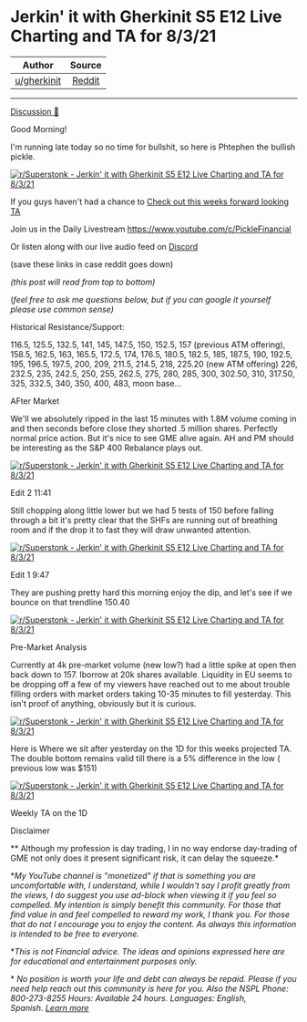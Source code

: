 Jerkin' it with Gherkinit S5 E12 Live Charting and TA for 8/3/21
================================================================

| Author       | Source       | 
| :-------------: |:-------------:|
|  [u/gherkinit](https://www.reddit.com/user/gherkinit/) | [Reddit](https://www.reddit.com/r/Superstonk/comments/ox2x12/jerkin_it_with_gherkinit_s5_e12_live_charting_and/) | 

---

[Discussion 🦍](https://www.reddit.com/r/Superstonk/search?q=flair_name%3A%22Discussion%20%F0%9F%A6%8D%22&restrict_sr=1)

Good Morning!

I'm running late today so no time for bullshit, so here is Phtephen the bullish pickle.

[![r/Superstonk - Jerkin' it with Gherkinit S5 E12 Live Charting and TA for 8/3/21](https://preview.redd.it/1ueydhf535f71.png?width=3300&format=png&auto=webp&s=7c8b4cf45a4d37a4cc76ee97228e84313b08c465)](https://preview.redd.it/1ueydhf535f71.png?width=3300&format=png&auto=webp&s=7c8b4cf45a4d37a4cc76ee97228e84313b08c465)

If you guys haven't had a chance to [Check out this weeks forward looking TA](https://www.reddit.com/r/Superstonk/comments/ow16bf/jerkin_it_with_gherkinit_forward_looking_ta_for/)

Join us in the Daily Livestream <https://www.youtube.com/c/PickleFinancial>

Or listen along with our live audio feed on [Discord](https://discord.gg/HbqnUVsSrH)

(save these links in case reddit goes down)

*(this post will read from top to bottom)*

(*feel free to ask me questions below, but if you can google it yourself please use common sense)*

Historical Resistance/Support:

116.5, 125.5, 132.5, 141, 145, 147.5, 150, 152.5, 157 (previous ATM offering), 158.5, 162.5, 163, 165.5, 172.5, 174, 176.5, 180.5, 182.5, 185, 187.5, 190, 192.5, 195, 196.5, 197.5, 200, 209, 211.5, 214.5, 218, 225.20 (new ATM offering) 226, 232.5, 235, 242.5, 250, 255, 262.5, 275, 280, 285, 300, 302.50, 310, 317.50, 325, 332.5, 340, 350, 400, 483, moon base...

AFter Market

We'll we absolutely ripped in the last 15 minutes with 1.8M volume coming in and then seconds before close they shorted .5 million shares. Perfectly normal price action. But it's nice to see GME alive again. AH and PM should be interesting as the S&P 400 Rebalance plays out.

[![r/Superstonk - Jerkin' it with Gherkinit S5 E12 Live Charting and TA for 8/3/21](https://preview.redd.it/cflovnhw87f71.png?width=666&format=png&auto=webp&s=2377549b975ecf6a477eef6f9a2425361635b36f)](https://preview.redd.it/cflovnhw87f71.png?width=666&format=png&auto=webp&s=2377549b975ecf6a477eef6f9a2425361635b36f)

Edit 2 11:41

Still chopping along little lower but we had 5 tests of 150 before falling through a bit it's pretty clear that the SHFs are running out of breathing room and if the drop it to fast they will draw unwanted attention.

[![r/Superstonk - Jerkin' it with Gherkinit S5 E12 Live Charting and TA for 8/3/21](https://preview.redd.it/n7f1qbs8y5f71.png?width=1724&format=png&auto=webp&s=faf7217b11b5f8d1e6eb76cb1a828c49e66daa94)](https://preview.redd.it/n7f1qbs8y5f71.png?width=1724&format=png&auto=webp&s=faf7217b11b5f8d1e6eb76cb1a828c49e66daa94)

Edit 1 9:47

They are pushing pretty hard this morning enjoy the dip, and let's see if we bounce on that trendline 150.40

[![r/Superstonk - Jerkin' it with Gherkinit S5 E12 Live Charting and TA for 8/3/21](https://preview.redd.it/mqsg325wd5f71.png?width=1722&format=png&auto=webp&s=8b03b1c3e68d7071ad0d04ef0afaa67a1f35afd1)](https://preview.redd.it/mqsg325wd5f71.png?width=1722&format=png&auto=webp&s=8b03b1c3e68d7071ad0d04ef0afaa67a1f35afd1)

Pre-Market Analysis

Currently at 4k pre-market volume (new low?) had a little spike at open then back down to 157. Iborrow at 20k shares available. Liquidity in EU seems to be dropping off a few of my viewers have reached out to me about trouble filling orders with market orders taking 10-35 minutes to fill yesterday. This isn't proof of anything, obviously but it is curious.

[![r/Superstonk - Jerkin' it with Gherkinit S5 E12 Live Charting and TA for 8/3/21](https://preview.redd.it/sktza85345f71.png?width=1605&format=png&auto=webp&s=505b35737eb070018ea16a33881af1cec932ba7a)](https://preview.redd.it/sktza85345f71.png?width=1605&format=png&auto=webp&s=505b35737eb070018ea16a33881af1cec932ba7a)

Here is Where we sit after yesterday on the 1D for this weeks projected TA. The double bottom remains valid till there is a 5% difference in the low ( previous low was $151)

[![r/Superstonk - Jerkin' it with Gherkinit S5 E12 Live Charting and TA for 8/3/21](https://preview.redd.it/3cf4yh8a45f71.png?width=1812&format=png&auto=webp&s=e243cf2c82c88ddee8568c5f1dc76e72029e50ae)](https://preview.redd.it/3cf4yh8a45f71.png?width=1812&format=png&auto=webp&s=e243cf2c82c88ddee8568c5f1dc76e72029e50ae)

Weekly TA on the 1D

Disclaimer

** Although my profession is day trading, I in no way endorse day-trading of GME not only does it present significant risk, it can delay the squeeze.*

**My YouTube channel is "monetized" if that is something you are uncomfortable with, I understand, while I wouldn't say I profit greatly from the views, I do suggest you use ad-block when viewing it if you feel so compelled.* *My intention is simply benefit this community. For those that find value in and feel compelled to reward my work, I thank you. For those that do not I encourage you to enjoy the content. As always this information is intended to be free to everyone.*

**This is not Financial advice. The ideas and opinions expressed here are for educational and entertainment purposes only.*

* *No position is worth your life and debt can always be repaid. Please if you need help reach out this community is here for you. Also the NSPL Phone: 800-273-8255 Hours: Available 24 hours. Languages: English, Spanish.* [*Learn more*](https://suicidepreventionlifeline.org/)
